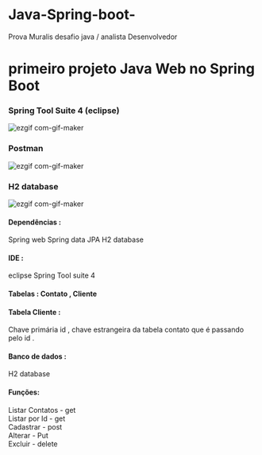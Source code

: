 # Java-Spring-boot-
Prova Muralis desafio java / analista Desenvolvedor

# primeiro projeto Java Web no Spring Boot


### Spring Tool Suite 4 (eclipse)
![ezgif com-gif-maker](https://user-images.githubusercontent.com/126752400/234697730-39d9848a-2f9f-48d1-9923-d5163083b8da.gif)

### Postman 
![ezgif com-gif-maker](https://user-images.githubusercontent.com/126752400/234698369-676a2836-7f25-47d7-b299-783f70414f85.gif)

### H2 database
![ezgif com-gif-maker](https://user-images.githubusercontent.com/126752400/234698763-f180084d-6b1e-40ff-9ceb-00d3cad483f7.gif)


#### Dependências :
Spring web 
Spring data JPA
H2 database

#### IDE :
eclipse
Spring Tool suite 4

#### Tabelas : Contato , Cliente
#### Tabela Cliente :
Chave primária id , chave estrangeira da tabela contato que é passando pelo id .

#### Banco de dados :
H2 database 

#### Funções:
Listar Contatos - get    <br>
Listar por Id   - get    <br>
Cadastrar       - post   <br>
Alterar         - Put    <br>
Excluir         - delete <br>
